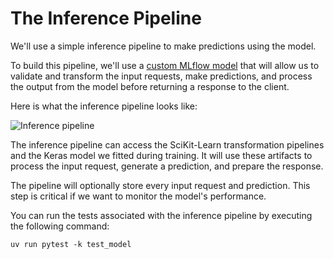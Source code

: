 # The Inference Pipeline

We'll use a simple inference pipeline to make predictions using the model. 

To build this pipeline, we'll use a [custom MLflow model](https://mlflow.org/blog/custom-pyfunc) that will allow us to validate and transform the input requests, make predictions, and process the output from the model before returning a response to the client.

Here is what the inference pipeline looks like:

![Inference pipeline](images/inference.png)

The inference pipeline can access the SciKit-Learn transformation pipelines and the Keras model we fitted during training. It will use these artifacts to process the input request, generate a prediction, and prepare the response.

The pipeline will optionally store every input request and prediction. This step is critical if we want to monitor the model's performance.

You can run the tests associated with the inference pipeline by executing the following command:

```shell
uv run pytest -k test_model
```
